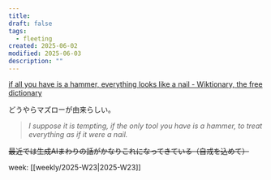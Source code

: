 ```yaml
---
title: 
draft: false
tags:
  - fleeting
created: 2025-06-02
modified: 2025-06-03
description: ""
---
```

[if all you have is a hammer, everything looks like a nail - Wiktionary, the free dictionary](https://en.wiktionary.org/wiki/if_all_you_have_is_a_hammer,_everything_looks_like_a_nail)

どうやらマズローが由来らしい。

> _I suppose it is tempting, if the only tool you have is a hammer, to treat everything as if it were a nail._

~~最近では生成AIまわりの話がかなりこれになってきている（自戒を込めて）~~

week: [[weekly/2025-W23|2025-W23]]
